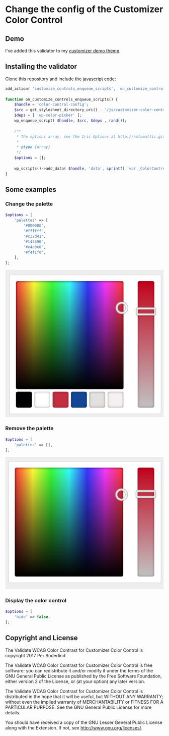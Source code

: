 # Change the config of the Customizer Color Control

## Demo

I've added this validator to my [customizer demo theme](https://github.com/soderlind/2016-customizer-demo).

## Installing the validator

Clone this repository and include the [javascript code](customizer-color-control-change-config.js):

```php
add_action( 'customize_controls_enqueue_scripts', 'on_customize_controls_enqueue_scripts' );

function on_customize_controls_enqueue_scripts() {
	$handle = 'color-control-config';
	$src = get_stylesheet_directory_uri() . '/js/customizer-color-control-change-config.js';
	$deps = [ 'wp-color-picker' ];
	wp_enqueue_script( $handle, $src, $deps , rand());

	/**
	 * The options array. see the Iris Options at http://automattic.github.io/Iris/
	 *
	 * @type {Array}
	 */
	$options = [];

	wp_scripts()->add_data( $handle, 'data', sprintf( 'var _ColorControlConfig = %s;', wp_json_encode( $options ) ) );
}
```

## Some examples

### Change the palette

```php
$options = [
	'palettes' => [
		'#000000',
		'#ffffff',
		'#c32d41',
		'#144696',
		'#e4e0e0',
		'#f4f1f0',
	],
];
```

<img src="assets/palette.png" />

### Remove the palette

```php
$options = [
	'palettes' => [],
];

```

<img src="assets/no-palette.png" />

### Display the color control

```php
$options = [
	'hide' => false,
];

```


## Copyright and License

The Validate WCAG Color Contrast for Customizer Color Control is copyright 2017 Per Soderlind

The Validate WCAG Color Contrast for Customizer Color Control is free software: you can redistribute it and/or modify it under the terms of the GNU General Public License as published by the Free Software Foundation, either version 2 of the License, or (at your option) any later version.

The Validate WCAG Color Contrast for Customizer Color Control is distributed in the hope that it will be useful, but WITHOUT ANY WARRANTY; without even the implied warranty of MERCHANTABILITY or FITNESS FOR A PARTICULAR PURPOSE. See the GNU General Public License for more details.

You should have received a copy of the GNU Lesser General Public License along with the Extension. If not, see http://www.gnu.org/licenses/.
